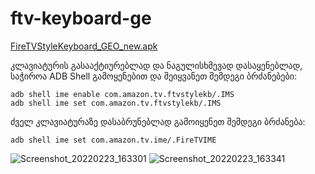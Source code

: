 # ftv-keyboard-ge

<a href="https://github.com/oig123/oig123-geo-fire_keyboard/releases/download/untagged-ee095b74921d8b8b7474/FireTVStyleKeyboard_0.2g-debug.apk">FireTVStyleKeyboard_GEO_new.apk</a>

კლავიატურის გასააქტიურებლად და ნაგულისხმევად დასაყენებლად, საჭიროა ADB Shell
გამოყენებით და შეიყვანეთ შემდეგი ბრძანებები:
```
adb shell ime enable com.amazon.tv.ftvstylekb/.IMS
adb shell ime set com.amazon.tv.ftvstylekb/.IMS
```
ძველ კლავიატურაზე დასაბრუნებლად გამოიყენეთ შემდეგი ბრძანება:
```
adb shell ime set com.amazon.tv.ime/.FireTVIME

```


![Screenshot_20220223_163301](https://user-images.githubusercontent.com/60227831/155320772-4954b4f3-ae62-424a-833a-fde6decf655e.png)
![Screenshot_20220223_163341](https://user-images.githubusercontent.com/60227831/155320785-284b83e7-0591-467d-94ec-efee29e23d87.png)
